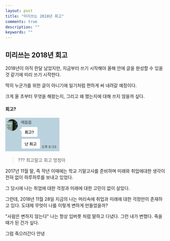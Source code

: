 ```yaml
---
layout: post
title: "미리쓰는 2018년 회고"
comments: true
description: ""
keywords: ""
---
```


## 미리쓰는 2018년 회고

2018년이 아직 한달 남았지만, 지금부터 쓰기 시작해야 올해 안에 글을 완성할 수 있을것 같기에 미리 쓰기 시작한다.

딱히 누군가를 위한 글이 아니기에 일기처럼 편하게 써 내려갈 예정이다.

크게 올 초부터 무엇을 해왔는지, 그리고 왜 했는지에 대해 쓰지 않을까 싶다.



#### 회고?

![ye](/images/result2018/ye.png)

> ??? 최고말고 회고 멍청아


2017년 11월 말, 즉 작년 이때에는 학교 기말고사를 준비하며 미래와 취업에대한 생각이 전혀 없이 하루하루를 보내고 있었다.

그 당시에 나는 취업에 대한 걱정과 미래에 대한 고민이 없이 살았다.

그런데, 2018년 11월 28일 지금의 나는 머리속에 취업과 미래에 대한 걱정만이 존재하고 있다. 도대체 무엇이 나를 이렇게 변하게 만들었을까?

"사람은 변하지 않는다" 나는 항상 입버릇 처럼 말하고 다녔다. 그런 내가 변했다. 죽을때가 된 건가 싶다.


그럼 죽으러간다 안녕
